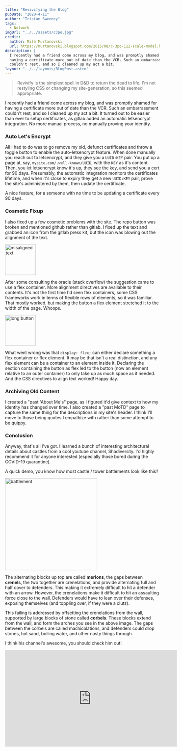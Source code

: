 ```yaml
---
title: "Revivifying the Blog"
pubDate: "2020-4-11"
author: "Tristan Sweeney"
tags:
  - Network
imgUrl: "../../assets/c3po.jpg"
credit:
  author: Milê Murtanovski
  url: https://murtanovski.blogspot.com/2015/08/c-3po-112-scale-model.html
description: |
  I recently had a friend come across my blog, and was promptly shamed for
  having a certificate more out of date than the VCR. Such an embarrassment
  couldn't rest, and so I cleaned up my act a bit.
layout: "../../layouts/BlogPost.astro"
---
```


> Revivify is the simplest spell in D&D to return the dead to life.
> I'm not restyling CSS or changing my site-generation, so this seemed
> appropriate.

I recently had a friend come across my blog, and was promptly shamed for
having a certificate more out of date than the VCR. Such an embarrassment
couldn't rest, and so I cleaned up my act a bit. It turned out to be easier
than ever to setup certificates, as gitlab added an automatic letsencrypt
integration. No more manual process, no manually proving your identity.

### Auto Let's Encrypt

All I had to do was to go remove my old, defunct certificates and throw a
toggle button to enable the auto-letsencrypt feature. When done manually you
reach out to letsencrypt, and they give you a `UUID:KEY` pair. You put up a
page at, say, `mysite.com/.well-known/UUID`, with the `KEY` as it's content.
Then, you let letsencrypt know it's up, they see the key, and send you a cert
for 90 days. Presumably, the automatic integration monitors the certificates
lifetime, and when it's close to expiry they get a new `UUID:KEY` pair, prove
the site's administered by them, then update the certificate.

A nice feature, for a someone with no time to be updating a certificate every
90 days.

### Cosmetic Fixup

I also fixed up a few cosmetic problems with the site. The repo button was
broken and mentioned github rather than gitlab. I fixed up the text and
grabbed an icon from the gitlab press kit, but the icon was blowing out the
alignment of the text.

<img
  alt="misaligned text"
  src="/images/revivify/misaligned.PNG"
  style="height:100px; width: auto;"
/>

After some consulting the oracle (stack overflow) the suggestion came to use
a flex container. More alignment directives are available to their contents.
It's not the first time I'd seen flex containers, some CSS frameworks
work in terms of flexible rows of elements, so it was familiar. That mostly
worked, but making the button a flex element stretched it to the width of the
page. Whoops.

<img
  alt="long button"
  src="/images/revivify/loooong.PNG"
  style="height:100px; width: auto;"
/>

What went wrong was that `display: flex;` can either declare something a flex
container or flex element. It may be that isn't a real distinction, and any
flex element can be a container to an element inside it. Declaring the section
containing the button as flex led to the button (now an element relative to
an outer container) to only take up as much space as it needed. And the CSS
directives to align text worked! Happy day.

### Archiving Old Content

I created a "past 'About Me's" page, as I figured it'd give context to how my
identity has changed over time. I also created a "past MoTD" page to capture
the same thing for the descriptions in my site's header. I think I'll move to
those being quotes I empathize with rather than some attempt to be quippy.

### Conclusion

Anyway, that's all I've got. I learned a bunch of interesting architectural
details about castles from a cool youtube channel, Shadiversity. I'd highly
recommend it for anyone interested (especially those bored during the
COVID-19 quarantine).

A quick demo, you know how most castle / tower battlements look like this?

<img
  alt="battlement"
  src="/images/revivify/battlement.jpg"
  style="height:300px; width: auto;"
/>

The alternating blocks up top are called **merlons**, the gaps between
**crenels**, the two together are crenelations, and provide alternating full and
half cover to defenders. This making it extremely difficult to hit a defender
with an arrow. However, the crenelations make it difficult to hit an assaulting
force close to the wall. Defenders would have to lean over their defenses,
exposing themselves (and toppling over, if they were a clutz).

This failing is addressed by offsetting the crenelations from the wall,
supported by large blocks of stone called **corbels**. These blocks extend from
the wall, and form the arches you see in the above image. The gaps between the
corbels are called machicolations, and defenders could drop stones, hot sand,
boiling water, and other nasty things through.

I think his channel's awesome, you should check him out!

<iframe
  width="560"
  height="315"
  src="https://www.youtube.com/embed/videoseries?list=PLWklwxMTl4syenM-NN3NXjNW6DyT6bDMG"
  frameborder="0"
  allow="accelerometer; autoplay; encrypted-media; gyroscope; picture-in-picture"
  allowfullscreen
  style="display: block; margin: 0 auto;">
</iframe>
